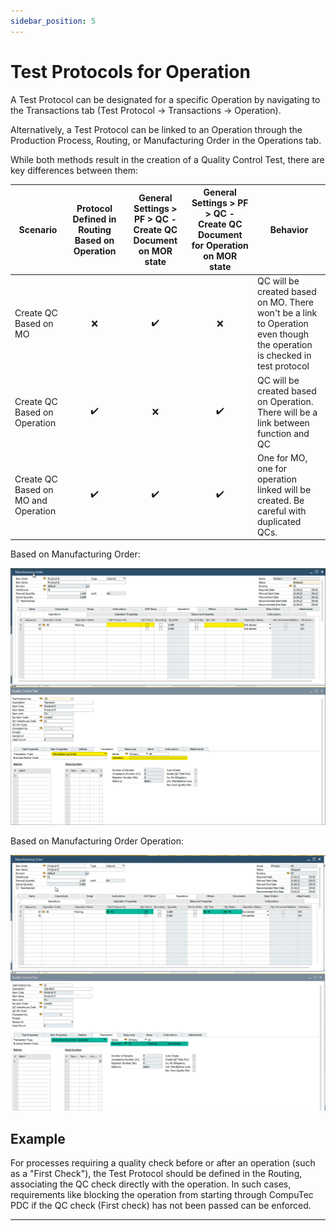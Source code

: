 ```yaml
---
sidebar_position: 5
---
```


# Test Protocols for Operation

A Test Protocol can be designated for a specific Operation by navigating to the Transactions tab (Test Protocol → Transactions → Operation).

Alternatively, a Test Protocol can be linked to an Operation through the Production Process, Routing, or Manufacturing Order in the Operations tab.

While both methods result in the creation of a Quality Control Test, there are key differences between them:

|              Scenario               | Protocol Defined in Routing Based on Operation | General Settings > PF > QC - Create QC Document on MOR state | General Settings > PF > QC - Create QC Document for Operation on MOR state |                                                         Behavior                                                         |
| ----------------------------------- | :--------------------------------------------: | :----------------------------------------------------------: | :------------------------------------------------------------------------: | ------------------------------------------------------------------------------------------------------------------------ |
|        Create QC Based on MO        |                      :x:                       |                      :heavy_check_mark:                      |                                    :x:                                     | QC will be created based on MO. There won't be a link to Operation even though the operation is checked in test protocol |
|    Create QC Based on Operation     |               :heavy_check_mark:               |                             :x:                              |                             :heavy_check_mark:                             |                   QC will be created based on Operation. There will be a link between function and QC                    |
| Create QC Based on MO and Operation |               :heavy_check_mark:               |                      :heavy_check_mark:                      |                             :heavy_check_mark:                             |                  One for MO, one for operation linked will be created. Be careful with duplicated QCs.                   |

Based on Manufacturing Order:

![Based on Manufacturing Order](./media/test-protocol-for-operation/operation-based-on-mo.webp)

Based on Manufacturing Order Operation:

![Based on Manufacturing Order Operation](./media/test-protocol-for-operation/operation-based-on-mo-operation.webp)

## Example

For processes requiring a quality check before or after an operation (such as a "First Check"), the Test Protocol should be defined in the Routing, associating the QC check directly with the operation. In such cases, requirements like blocking the operation from starting through CompuTec PDC if the QC check (First check) has not been passed can be enforced.

---
